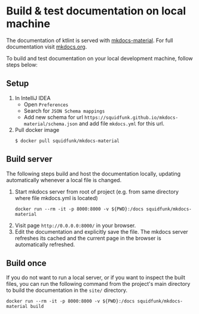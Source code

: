 # Build & test documentation on local machine

The documentation of ktlint is served with [mkdocs-material](https://squidfunk.github.io/mkdocs-material/creating-your-site/#advanced-configuration). For full documentation visit [mkdocs.org](https://www.mkdocs.org).

To build and test documentation on your local development machine, follow steps below:

## Setup
1. In IntelliJ IDEA
    * Open `Preferences`
    * Search for `JSON Schema mappings`
    * Add new schema for url `https://squidfunk.github.io/mkdocs-material/schema.json` and add file `mkdocs.yml` for this url.
2. Pull docker image
   ```shell
   $ docker pull squidfunk/mkdocs-material
   ```

## Build server
The following steps build and host the documentation locally, updating automatically whenever a local file is changed.

1. Start mkdocs server from root of project (e.g. from same directory where file mkdocs.yml is located)
   ```shell
   docker run --rm -it -p 8000:8000 -v ${PWD}:/docs squidfunk/mkdocs-material
   ```
2. Visit page `http://0.0.0.0:8000/` in your browser.
3. Edit the documentation and explicitly save the file. The mkdocs server refreshes its cached and the current page in the browser is automatically refreshed.

## Build once
If you do not want to run a local server, or if you want to inspect the built files, you can run the following command from the project's main directory to build the documentation in the `site/` directory.

```shell
docker run --rm -it -p 8000:8000 -v ${PWD}:/docs squidfunk/mkdocs-material build
```
